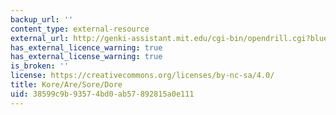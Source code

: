 ```yaml
---
backup_url: ''
content_type: external-resource
external_url: http://genki-assistant.mit.edu/cgi-bin/opendrill.cgi?blueprintid=269
has_external_licence_warning: true
has_external_license_warning: true
is_broken: ''
license: https://creativecommons.org/licenses/by-nc-sa/4.0/
title: Kore/Are/Sore/Dore
uid: 38599c9b-9357-4bd0-ab57-892815a0e111
---
```

